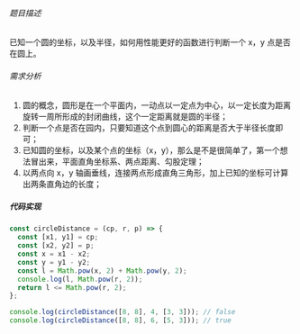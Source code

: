 ###### 题目描述

已知一个圆的坐标，以及半径，如何用性能更好的函数进行判断一个 x，y 点是否在圆上。

###### 需求分析

1. 圆的概念，圆形是在一个平面内，一动点以一定点为中心，以一定长度为距离旋转一周所形成的封闭曲线，这个一定距离就是圆的半径；
2. 判断一个点是否在园内，只要知道这个点到圆心的距离是否大于半径长度即可；
3. 已知圆的坐标，以及某个点的坐标（x，y），那么是不是很简单了，第一个想法冒出来，平面直角坐标系、两点距离、勾股定理；
4. 以两点向 x，y 轴画垂线，连接两点形成直角三角形，加上已知的坐标可计算出两条直角边的长度；

##### 代码实现

```javascript
const circleDistance = (cp, r, p) => {
  const [x1, y1] = cp;
  const [x2, y2] = p;
  const x = x1 - x2;
  const y = y1 - y2;
  const l = Math.pow(x, 2) + Math.pow(y, 2);
  console.log(l, Math.pow(r, 2));
  return l <= Math.pow(r, 2);
};

console.log(circleDistance([8, 8], 4, [3, 3])); // false
console.log(circleDistance([8, 8], 6, [5, 3])); // true
```
